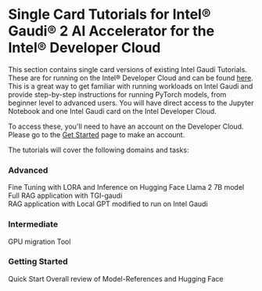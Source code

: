 # Single Card Tutorials for Intel&reg; Gaudi&reg; 2 AI Accelerator for the Intel&reg; Developer Cloud

This section contains single card versions of existing Intel Gaudi Tutorials.  These are for running on the Intel&reg; Developer Cloud and can be found [here](https://console.cloud.intel.com/training).  This is a great way to get familiar with running workloads on Intel Gaudi and provide step-by-step instructions for running PyTorch models, from beginner level to advanced users.  You will have direct access to the Jupyter Notebook and one Intel Gaudi card on the Intel Developer Cloud. 

To access these, you'll need to have an account on the Developer Cloud. Please go to the [Get Started](https://console.cloud.intel.com/docs/guides/get_started.html) page to make an account.

The tutorials will cover the following domains and tasks:

### Advanced  
Fine Tuning with LORA and Inference on Hugging Face Llama 2 7B model  
Full RAG application with TGI-gaudi  
RAG application with Local GPT modified to run on Intel Gaudi  

### Intermediate  
GPU migration Tool  

### Getting Started  
Quick Start Overall review of Model-References and Hugging Face  
